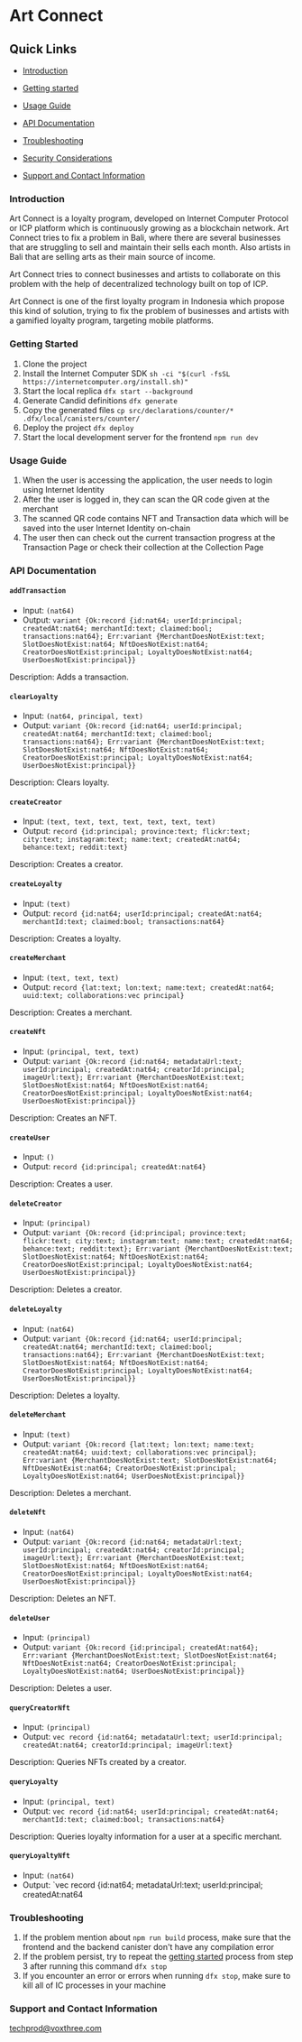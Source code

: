 
# Art Connect

## Quick Links

- [Introduction](#introduction)

- [Getting started](#getting-started)

- [Usage Guide](#usage-guide)

- [API Documentation](#api-documentation)

- [Troubleshooting](#troubleshooting)

- [Security Considerations](#security-considerations)

- [Support and Contact Information](#support-and-contact-information)

### Introduction
Art Connect is a loyalty program, developed on Internet Computer Protocol or ICP platform which is continuously growing as a blockchain network. Art Connect tries to fix a problem in Bali, where there are several businesses that are struggling to sell and maintain their sells each month. Also artists in Bali that are selling arts as their main source of income.

Art Connect tries to connect businesses and artists to collaborate on this problem with the help of decentralized technology built on top of ICP.

Art Connect is one of the first loyalty program in Indonesia which propose this kind of solution, trying to fix the problem of businesses and artists with a gamified loyalty program, targeting mobile platforms.

### Getting Started
1. Clone the project
2. Install the Internet Computer SDK 
	`sh -ci "$(curl -fsSL https://internetcomputer.org/install.sh)"`
3. Start the local replica
	`dfx start --background`
4. Generate Candid definitions 
	 `dfx generate`
5. Copy the generated files
	`cp src/declarations/counter/* .dfx/local/canisters/counter/`
6. Deploy the project
	`dfx deploy`
7. Start the local development server for the frontend
	`npm run dev`

### Usage Guide
1. When the user is accessing the application, the user needs to login using Internet Identity
2. After the user is logged in, they can scan the QR code given at the merchant
3. The scanned QR code contains NFT and Transaction data which will be saved into the user Internet Identity on-chain
4. The user then can check out the current transaction progress at the Transaction Page or check their collection at the Collection Page

### API Documentation
#### `addTransaction`

- Input: `(nat64)`
- Output: `variant {Ok:record {id:nat64; userId:principal; createdAt:nat64; merchantId:text; claimed:bool; transactions:nat64}; Err:variant {MerchantDoesNotExist:text; SlotDoesNotExist:nat64; NftDoesNotExist:nat64; CreatorDoesNotExist:principal; LoyaltyDoesNotExist:nat64; UserDoesNotExist:principal}}`

Description: Adds a transaction.

#### `clearLoyalty`

- Input: `(nat64, principal, text)`
- Output: `variant {Ok:record {id:nat64; userId:principal; createdAt:nat64; merchantId:text; claimed:bool; transactions:nat64}; Err:variant {MerchantDoesNotExist:text; SlotDoesNotExist:nat64; NftDoesNotExist:nat64; CreatorDoesNotExist:principal; LoyaltyDoesNotExist:nat64; UserDoesNotExist:principal}}`

Description: Clears loyalty.

#### `createCreator`

- Input: `(text, text, text, text, text, text, text)`
- Output: `record {id:principal; province:text; flickr:text; city:text; instagram:text; name:text; createdAt:nat64; behance:text; reddit:text}`

Description: Creates a creator.

#### `createLoyalty`

- Input: `(text)`
- Output: `record {id:nat64; userId:principal; createdAt:nat64; merchantId:text; claimed:bool; transactions:nat64}`

Description: Creates a loyalty.

#### `createMerchant`

- Input: `(text, text, text)`
- Output: `record {lat:text; lon:text; name:text; createdAt:nat64; uuid:text; collaborations:vec principal}`

Description: Creates a merchant.

#### `createNft`

- Input: `(principal, text, text)`
- Output: `variant {Ok:record {id:nat64; metadataUrl:text; userId:principal; createdAt:nat64; creatorId:principal; imageUrl:text}; Err:variant {MerchantDoesNotExist:text; SlotDoesNotExist:nat64; NftDoesNotExist:nat64; CreatorDoesNotExist:principal; LoyaltyDoesNotExist:nat64; UserDoesNotExist:principal}}`

Description: Creates an NFT.

#### `createUser`

- Input: `()`
- Output: `record {id:principal; createdAt:nat64}`

Description: Creates a user.

#### `deleteCreator`

- Input: `(principal)`
- Output: `variant {Ok:record {id:principal; province:text; flickr:text; city:text; instagram:text; name:text; createdAt:nat64; behance:text; reddit:text}; Err:variant {MerchantDoesNotExist:text; SlotDoesNotExist:nat64; NftDoesNotExist:nat64; CreatorDoesNotExist:principal; LoyaltyDoesNotExist:nat64; UserDoesNotExist:principal}}`

Description: Deletes a creator.

#### `deleteLoyalty`

- Input: `(nat64)`
- Output: `variant {Ok:record {id:nat64; userId:principal; createdAt:nat64; merchantId:text; claimed:bool; transactions:nat64}; Err:variant {MerchantDoesNotExist:text; SlotDoesNotExist:nat64; NftDoesNotExist:nat64; CreatorDoesNotExist:principal; LoyaltyDoesNotExist:nat64; UserDoesNotExist:principal}}`

Description: Deletes a loyalty.

#### `deleteMerchant`

- Input: `(text)`
- Output: `variant {Ok:record {lat:text; lon:text; name:text; createdAt:nat64; uuid:text; collaborations:vec principal}; Err:variant {MerchantDoesNotExist:text; SlotDoesNotExist:nat64; NftDoesNotExist:nat64; CreatorDoesNotExist:principal; LoyaltyDoesNotExist:nat64; UserDoesNotExist:principal}}`

Description: Deletes a merchant.

#### `deleteNft`

- Input: `(nat64)`
- Output: `variant {Ok:record {id:nat64; metadataUrl:text; userId:principal; createdAt:nat64; creatorId:principal; imageUrl:text}; Err:variant {MerchantDoesNotExist:text; SlotDoesNotExist:nat64; NftDoesNotExist:nat64; CreatorDoesNotExist:principal; LoyaltyDoesNotExist:nat64; UserDoesNotExist:principal}}`

Description: Deletes an NFT.

#### `deleteUser`

- Input: `(principal)`
- Output: `variant {Ok:record {id:principal; createdAt:nat64}; Err:variant {MerchantDoesNotExist:text; SlotDoesNotExist:nat64; NftDoesNotExist:nat64; CreatorDoesNotExist:principal; LoyaltyDoesNotExist:nat64; UserDoesNotExist:principal}}`

Description: Deletes a user.

#### `queryCreatorNft`

- Input: `(principal)`
- Output: `vec record {id:nat64; metadataUrl:text; userId:principal; createdAt:nat64; creatorId:principal; imageUrl:text}`

Description: Queries NFTs created by a creator.

#### `queryLoyalty`

- Input: `(principal, text)`
- Output: `vec record {id:nat64; userId:principal; createdAt:nat64; merchantId:text; claimed:bool; transactions:nat64}`

Description: Queries loyalty information for a user at a specific merchant.

#### `queryLoyaltyNft`

- Input: `(nat64)`
- Output: `vec record {id:nat64; metadataUrl:text; userId:principal; createdAt:nat64

### Troubleshooting
1. If the problem mention about `npm run build` process, make sure that the frontend and the backend canister don't have any compilation error
2. If the problem persist, try to repeat the [getting started](#getting-started) process from step 3 after running this command `dfx stop`
3. If you encounter an error or errors when running `dfx stop`, make sure to kill all of IC processes in your machine

### Support and Contact Information
techprod@voxthree.com
